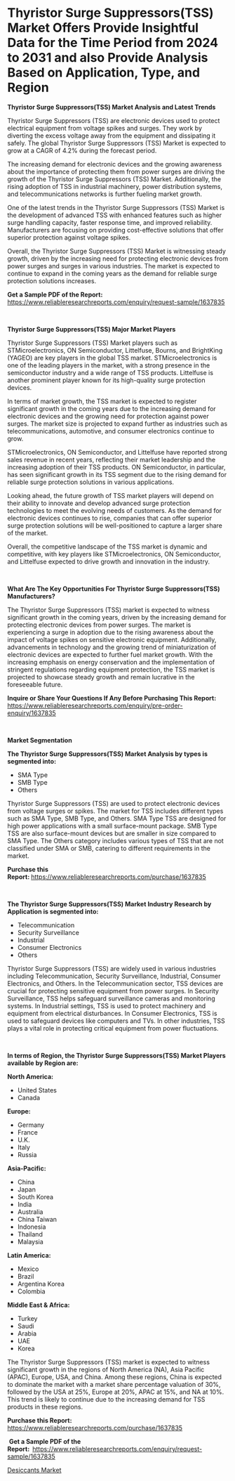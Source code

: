 <p><h1>Thyristor Surge Suppressors(TSS) Market Offers Provide Insightful Data for the Time Period from 2024 to 2031 and also Provide Analysis Based on Application, Type, and Region</h1></p><p><strong>Thyristor Surge Suppressors(TSS) Market Analysis and Latest Trends</strong></p>
<p><p>Thyristor Surge Suppressors (TSS) are electronic devices used to protect electrical equipment from voltage spikes and surges. They work by diverting the excess voltage away from the equipment and dissipating it safely. The global Thyristor Surge Suppressors (TSS) Market is expected to grow at a CAGR of 4.2% during the forecast period.</p><p>The increasing demand for electronic devices and the growing awareness about the importance of protecting them from power surges are driving the growth of the Thyristor Surge Suppressors (TSS) Market. Additionally, the rising adoption of TSS in industrial machinery, power distribution systems, and telecommunications networks is further fueling market growth.</p><p>One of the latest trends in the Thyristor Surge Suppressors (TSS) Market is the development of advanced TSS with enhanced features such as higher surge handling capacity, faster response time, and improved reliability. Manufacturers are focusing on providing cost-effective solutions that offer superior protection against voltage spikes.</p><p>Overall, the Thyristor Surge Suppressors (TSS) Market is witnessing steady growth, driven by the increasing need for protecting electronic devices from power surges and surges in various industries. The market is expected to continue to expand in the coming years as the demand for reliable surge protection solutions increases.</p></p>
<p><strong>Get a Sample PDF of the Report:&nbsp;</strong> <a href="https://www.reliableresearchreports.com/enquiry/request-sample/1637835">https://www.reliableresearchreports.com/enquiry/request-sample/1637835</a></p>
<p>&nbsp;</p>
<p><strong>Thyristor Surge Suppressors(TSS) Major Market Players</strong></p>
<p><p>Thyristor Surge Suppressors (TSS) Market players such as STMicroelectronics, ON Semiconductor, Littelfuse, Bourns, and BrightKing (YAGEO) are key players in the global TSS market. STMicroelectronics is one of the leading players in the market, with a strong presence in the semiconductor industry and a wide range of TSS products. Littelfuse is another prominent player known for its high-quality surge protection devices.</p><p>In terms of market growth, the TSS market is expected to register significant growth in the coming years due to the increasing demand for electronic devices and the growing need for protection against power surges. The market size is projected to expand further as industries such as telecommunications, automotive, and consumer electronics continue to grow.</p><p>STMicroelectronics, ON Semiconductor, and Littelfuse have reported strong sales revenue in recent years, reflecting their market leadership and the increasing adoption of their TSS products. ON Semiconductor, in particular, has seen significant growth in its TSS segment due to the rising demand for reliable surge protection solutions in various applications.</p><p>Looking ahead, the future growth of TSS market players will depend on their ability to innovate and develop advanced surge protection technologies to meet the evolving needs of customers. As the demand for electronic devices continues to rise, companies that can offer superior surge protection solutions will be well-positioned to capture a larger share of the market.</p><p>Overall, the competitive landscape of the TSS market is dynamic and competitive, with key players like STMicroelectronics, ON Semiconductor, and Littelfuse expected to drive growth and innovation in the industry.</p></p>
<p>&nbsp;</p>
<p><strong>What Are The Key Opportunities For Thyristor Surge Suppressors(TSS) Manufacturers?</strong></p>
<p><p>The Thyristor Surge Suppressors (TSS) market is expected to witness significant growth in the coming years, driven by the increasing demand for protecting electronic devices from power surges. The market is experiencing a surge in adoption due to the rising awareness about the impact of voltage spikes on sensitive electronic equipment. Additionally, advancements in technology and the growing trend of miniaturization of electronic devices are expected to further fuel market growth. With the increasing emphasis on energy conservation and the implementation of stringent regulations regarding equipment protection, the TSS market is projected to showcase steady growth and remain lucrative in the foreseeable future.</p></p>
<p><strong>Inquire or Share Your Questions If Any Before Purchasing This Report:</strong> <a href="https://www.reliableresearchreports.com/enquiry/pre-order-enquiry/1637835">https://www.reliableresearchreports.com/enquiry/pre-order-enquiry/1637835</a></p>
<p>&nbsp;</p>
<p><strong>Market Segmentation</strong></p>
<p><strong>The Thyristor Surge Suppressors(TSS) Market Analysis by types is segmented into:</strong></p>
<p><ul><li>SMA Type</li><li>SMB Type</li><li>Others</li></ul></p>
<p><p>Thyristor Surge Suppressors (TSS) are used to protect electronic devices from voltage surges or spikes. The market for TSS includes different types such as SMA Type, SMB Type, and Others. SMA Type TSS are designed for high power applications with a small surface-mount package. SMB Type TSS are also surface-mount devices but are smaller in size compared to SMA Type. The Others category includes various types of TSS that are not classified under SMA or SMB, catering to different requirements in the market.</p></p>
<p><strong>Purchase this Report:&nbsp;</strong><a href="https://www.reliableresearchreports.com/purchase/1637835">https://www.reliableresearchreports.com/purchase/1637835</a></p>
<p>&nbsp;</p>
<p><strong>The Thyristor Surge Suppressors(TSS) Market Industry Research by Application is segmented into:</strong></p>
<p><ul><li>Telecommunication</li><li>Security Surveillance</li><li>Industrial</li><li>Consumer Electronics</li><li>Others</li></ul></p>
<p><p>Thyristor Surge Suppressors (TSS) are widely used in various industries including Telecommunication, Security Surveillance, Industrial, Consumer Electronics, and Others. In the Telecommunication sector, TSS devices are crucial for protecting sensitive equipment from power surges. In Security Surveillance, TSS helps safeguard surveillance cameras and monitoring systems. In Industrial settings, TSS is used to protect machinery and equipment from electrical disturbances. In Consumer Electronics, TSS is used to safeguard devices like computers and TVs. In other industries, TSS plays a vital role in protecting critical equipment from power fluctuations.</p></p>
<p>&nbsp;</p>
<p><strong>In terms of Region, the Thyristor Surge Suppressors(TSS) Market Players available by Region are:</strong></p>
<p>
    <p> <strong> North America: </strong>
        <ul>
            <li>United States</li>
            <li>Canada</li>
        </ul>
        </p> 
    <p> <strong> Europe: </strong>
        <ul>
            <li>Germany</li>
            <li>France</li>
            <li>U.K.</li>
            <li>Italy</li>
            <li>Russia</li>
        </ul>
        </p> 
    <p> <strong> Asia-Pacific: </strong>
        <ul>
            <li>China</li>
            <li>Japan</li>
            <li>South Korea</li>
            <li>India</li>
            <li>Australia</li>
            <li>China Taiwan</li>
            <li>Indonesia</li>
            <li>Thailand</li>
            <li>Malaysia</li>
        </ul>
        </p> 
    <p> <strong> Latin America: </strong>
        <ul>
            <li>Mexico</li>
            <li>Brazil</li>
            <li>Argentina Korea</li>
            <li>Colombia</li>
        </ul>
        </p> 
    <p> <strong> Middle East & Africa: </strong>
        <ul>
            <li>Turkey</li>
            <li>Saudi</li>
            <li>Arabia</li>
            <li>UAE</li>
            <li>Korea</li>
        </ul>
    </p>
    </p>
<p><p>The Thyristor Surge Suppressors (TSS) market is expected to witness significant growth in the regions of North America (NA), Asia Pacific (APAC), Europe, USA, and China. Among these regions, China is expected to dominate the market with a market share percentage valuation of 30%, followed by the USA at 25%, Europe at 20%, APAC at 15%, and NA at 10%. This trend is likely to continue due to the increasing demand for TSS products in these regions.</p></p>
<p><strong>Purchase this Report: </strong><a href="https://www.reliableresearchreports.com/purchase/1637835">https://www.reliableresearchreports.com/purchase/1637835</a></p>
<p>&nbsp;<strong>Get a Sample PDF of the Report:&nbsp;&nbsp;</strong><a href="https://www.reliableresearchreports.com/enquiry/request-sample/1637835">https://www.reliableresearchreports.com/enquiry/request-sample/1637835</a></p>
<p><strong></strong></p>
<p><p><a href="https://full-wildebeest-80b.notion.site/Desiccants-Market-Size-Reflecting-a-Forecast-Till-2031-Market-By-Type-By-Application-and-By-Geogra-f49eb6ad5de2418cab944ab1671919e0">Desiccants Market</a></p></p>
